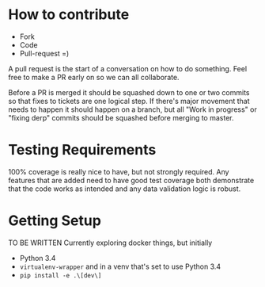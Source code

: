 How to contribute
=================

* Fork
* Code
* Pull-request =)


A pull request is the start of a conversation on how to do something.
Feel free to make a PR early on so we can all collaborate.

Before a PR is merged it should be squashed down to one or two commits
so that fixes to tickets are one logical step. If there's major movement
that needs to happen it should happen on a branch, but all "Work in
progress" or "fixing derp" commits should be squashed before merging
to master.


Testing Requirements
====================

100% coverage is really nice to have, but not strongly required. Any
features that are added need to have good test coverage both demonstrate
that the code works as intended and any data validation logic is robust.


Getting Setup
=============
TO BE WRITTEN
Currently exploring docker things, but initially

* Python 3.4
* ``virtualenv-wrapper`` and in a venv that's set to use Python 3.4
* ``pip install -e .\[dev\]``
